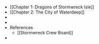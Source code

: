 - [[Chapter 1: Dragons of Stormwreck Isle]]
- [[Chapter 2: The City of Waterdeep]]
-
-
- References
	- [[Stormwreck Crew Board]]
-